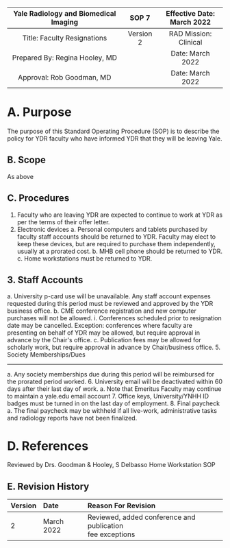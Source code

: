 | Yale Radiology and Biomedical Imaging | SOP 7 | Effective Date: <br> March 2022 |
| :--: | :--: | :--: |
| Title: Faculty Resignations | Version 2 | RAD Mission: Clinical |
| Prepared By: Regina Hooley, MD |  | Date: March 2022 |
| Approval: Rob Goodman, MD |  | Date: March 2022 |

# A. Purpose 

The purpose of this Standard Operating Procedure (SOP) is to describe the policy for YDR faculty who have informed YDR that they will be leaving Yale.

## B. Scope

As above

## C. Procedures

1. Faculty who are leaving YDR are expected to continue to work at YDR as per the terms of their offer letter.
2. Electronic devices
a. Personal computers and tablets purchased by faculty staff accounts should be returned to YDR. Faculty may elect to keep these devices, but are required to purchase them independently, usually at a prorated cost.
b. MHB cell phone should be returned to YDR.
c. Home workstations must be returned to YDR.

## 3. Staff Accounts

a. University p-card use will be unavailable. Any staff account expenses requested during this period must be reviewed and approved by the YDR business office.
b. CME conference registration and new computer purchases will not be allowed.
i. Conferences scheduled prior to resignation date may be cancelled. Exception: conferences where faculty are presenting on behalf of YDR may be allowed, but require approval in advance by the Chair's office.
c. Publication fees may be allowed for scholarly work, but require approval in advance by Chair/business office.
5. Society Memberships/Dues

---

a. Any society memberships due during this period will be reimbursed for the prorated period worked.
6. University email will be deactivated within 60 days after their last day of work.
a. Note that Emeritus Faculty may continue to maintain a yale.edu email account
7. Office keys, University/YNHH ID badges must be turned in on the last day of employment.
8. Final paycheck
a. The final paycheck may be withheld if all live-work, administrative tasks and radiology reports have not been finalized.

# D. References 

Reviewed by Drs. Goodman \& Hooley, S Delbasso
Home Workstation SOP

## E. Revision History

| Version | Date | Reason For Revision |
| :-- | :-- | :-- |
| 2 | March 2022 | Reviewed, added conference and publication <br> fee exceptions |